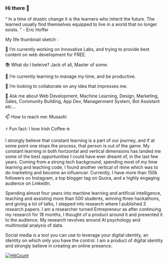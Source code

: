 ### Hi there 👋

<!--
**doidbr/doidbr** is a ✨ _special_ ✨ repository because its `README.md` (this file) appears on your GitHub profile.

Here are some ideas to get you started:

- 🔭 I’m currently working on ...
- 🌱 I’m currently learning ...
- 👯 I’m looking to collaborate on ...
- 🤔 I’m looking for help with ...
- 💬 Ask me about ...
- 📫 How to reach me: ...
- 😄 Pronouns: ...
- ⚡ Fun fact: ...

Hi there 👋
asneet Singh - YoutubeJasneet Singh - LinkedInInnovative Coder - InstagramJasneet Singh - Twitter
-->
“ In a time of drastic change it is the learners who inherit the future. The learned usually find themselves equipped to live in a world that no longer exists. ” - Eric Hoffer

My life thumbnail sketch :

🔭 I’m currently working on Innovative Labs, and trying to provide best content on web development for FREE.

📚 What do I beleive? Jack of all, Master of some.

🌱 I’m currently learning to manage my time, and be productive.

👯 I’m looking to collaborate on any idea that impresses me.

💬 Ask me about Web Development, Machine Learning, Design, Marketing, Sales, Community Building, App Dev, Managenment System, Bot Assistant etc...

📫 How to reach me: Musashi

⚡ Fun fact: I love Irish Coffee ☕


I strongly believe that constant learning is a part of our journey, and if at some point one stops the process, that person is out of the game. My constant learning in both horizontal and vertical dimensions has landed me some of the best opportunities I could have ever dreamt of, in the last few years. Coming from a strong tech background, spending most of my time learning and teaching code, I found another vertical of mine which was to do marketing and become an influencer. Currently, I have more than 150k followers on Instagram, a top blogger tag on Quora, and a highly engaging audience on LinkedIn.


Spending almost four years into machine learning and artificial intelligence, teaching and assisting more than 500 students, winning three hackathons, and giving a lot of talks, I stepped into research where I published 3 research papers. I am a researcher turned Entrepreneur as after continuing my research for 18 months, I thought of a product around it and presented it to the audience. My research revolves around AI psychology and multimodal analysis of data.


Social media is a tool you can use to leverage your digital identity, an identity on which only you have the control. I am a product of digital identity and strongly believe in creating an online presence.

[![HitCount](https://hits.dwyl.com/doidbr/doidbr.svg?style=flat-square)](http://hits.dwyl.com/doidbr/doidbr)
